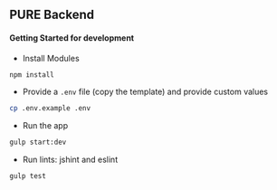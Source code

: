 ## PURE Backend

#### Getting Started for development

* Install Modules

```sh
npm install
```

* Provide a `.env` file (copy the template) and provide custom values

```sh
cp .env.example .env
```

* Run the app

```sh
gulp start:dev
```

* Run lints: jshint and eslint

```sh
gulp test
```